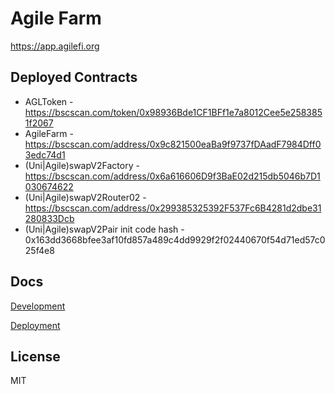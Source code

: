 # Agile Farm

<https://app.agilefi.org>

## Deployed Contracts

- AGLToken - <https://bscscan.com/token/0x98936Bde1CF1BFf1e7a8012Cee5e2583851f2067>
- AgileFarm - <https://bscscan.com/address/0x9c821500eaBa9f9737fDAadF7984Dff03edc74d1>
- (Uni|Agile)swapV2Factory - <https://bscscan.com/address/0x6a616606D9f3BaE02d215db5046b7D1030674622>
- (Uni|Agile)swapV2Router02 - <https://bscscan.com/address/0x299385325392F537Fc6B4281d2dbe31280833Dcb>
- (Uni|Agile)swapV2Pair init code hash - 0x163dd3668bfee3af10fd857a489c4dd9929f2f02440670f54d71ed57c025f4e8

## Docs

[Development](docs/DEVELOPMENT.md)

[Deployment](docs/DEPLOYMENT.md)

## License

MIT
